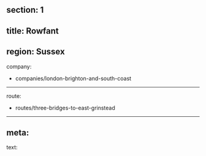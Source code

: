 section: 1
----
title: Rowfant
----
region: Sussex
----
company:
- companies/london-brighton-and-south-coast
----
route:
- routes/three-bridges-to-east-grinstead
----
meta:
----
text: